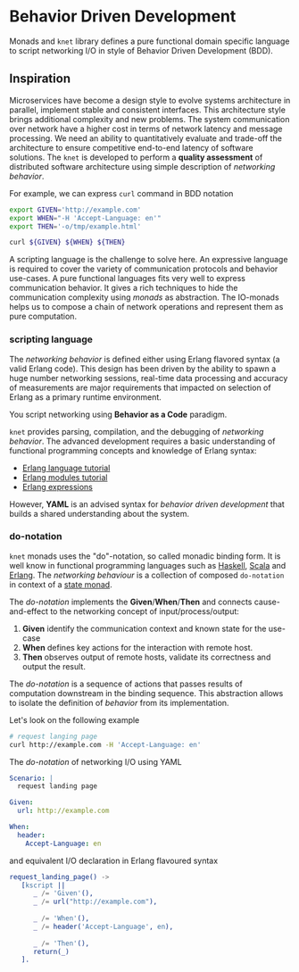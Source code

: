 # Behavior Driven Development

Monads and `knet` library defines a pure functional domain specific language to script networking I/O in style of Behavior Driven Development (BDD).

## Inspiration

Microservices have become a design style to evolve systems architecture in parallel, implement stable and consistent interfaces. This architecture style brings additional complexity and new problems. The system communication over network have a higher cost in terms of network latency and message processing. We need an ability to quantitatively evaluate and trade-off the architecture to ensure competitive end-to-end latency of software solutions. The `knet` is developed to perform a **quality assessment** of distributed software architecture using simple description of *networking behavior*.

For example, we can express `curl` command in BDD notation

```bash
export GIVEN='http://example.com'
export WHEN="-H 'Accept-Language: en'"
export THEN='-o/tmp/example.html'

curl ${GIVEN} ${WHEN} ${THEN} 
``` 


A scripting language is the challenge to solve here. An expressive language is required to cover the variety of communication protocols and behavior use-cases. A pure functional languages fits very well to express communication behavior. It gives a rich techniques to hide the communication complexity using *monads* as abstraction. The IO-monads helps us to compose a chain of network operations and represent them as pure computation.

 
### scripting language

The *networking behavior* is defined either using Erlang flavored syntax (a valid Erlang code). This design has been driven by the ability to spawn a huge number networking sessions, real-time data processing and accuracy of measurements are major requirements that impacted on selection of Erlang as a primary runtime environment.

<!--
* the adoption of scripting requires that whole team understand what is wanted (BDD implies that natural language is used to specify scenarious). Therefore, `K.script` supports the definition of the behaviour in non-technical language (ubiquitous language) such as YAML, which is eventually compilable to native code. The usage of YAML for scripting has been proven by various Infrastructure-as-a-Code solutions.  
-->

You script networking using **Behavior as a Code** paradigm.


`knet` provides parsing, compilation, and the debugging of *networking behavior*. The advanced development requires a basic understanding of functional programming concepts and knowledge of Erlang syntax:

* [Erlang language tutorial](http://learnyousomeerlang.com/starting-out-for-real)
* [Erlang modules tutorial](http://learnyousomeerlang.com/modules#what-are-modules)
* [Erlang expressions](http://erlang.org/doc/reference_manual/expressions.html)

However, **YAML** is an advised syntax for *behavior driven development* that builds a shared understanding about the system. 

### do-notation

`knet` monads uses the "do"-notation, so called monadic binding form. It is well know in functional programming languages such as [Haskell](https://en.wikibooks.org/wiki/Haskell/do_notation), [Scala](http://docs.scala-lang.org/tutorials/tour/sequence-comprehensions.html) and [Erlang](https://github.com/fogfish/datum/blob/master/doc/monad.md). The *networking behaviour* is a collection of composed `do-notation` in context of a [state monad](https://acm.wustl.edu/functional/state-monad.php).

The *do-notation* implements the **Given**/**When**/**Then** and connects cause-and-effect to the networking concept of input/process/output:

1. **Given** identify the communication context and known state for the use-case
2. **When** defines key actions for the interaction with remote host.
3. **Then** observes output of remote hosts, validate its correctness and output the result.

The *do-notation* is a sequence of actions that passes results of computation downstream in the binding sequence. This abstraction allows to isolate the definition of *behavior* from its implementation.

Let's look on the following example

```bash
# request langing page
curl http://example.com -H 'Accept-Language: en'
```

The *do-notation* of networking I/O using YAML

```yaml
Scenario: |
  request landing page

Given:
  url: http://example.com

When:
  header:
    Accept-Language: en
```

and equivalent I/O declaration in Erlang flavoured syntax

```erlang
request_landing_page() ->
   [kscript ||
      _ /= 'Given'(),
      _ /= url("http://example.com"),
      
      _ /= 'When'(),
      _ /= header('Accept-Language', en),
      
      _ /= 'Then'(),
      return(_)
   ].
```

